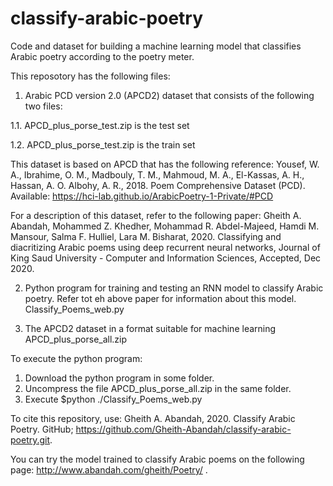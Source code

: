 # classify-arabic-poetry
Code and dataset for building a machine learning model that classifies Arabic poetry according to the poetry meter.

This reposotory has the following files:

1. Arabic PCD version 2.0 (APCD2) dataset that consists of the following two files:

1.1. APCD_plus_porse_test.zip is the test set

1.2. APCD_plus_porse_test.zip is the train set

This dataset is based on APCD that has the following reference:
Yousef, W. A., Ibrahime, O. M., Madbouly, T. M., Mahmoud, M. A., El-Kassas, A. H., Hassan, A. O. Albohy, A. R., 2018. Poem Comprehensive Dataset (PCD). Available: https://hci-lab.github.io/ArabicPoetry-1-Private/#PCD

For a description of this dataset, refer to the following paper:
Gheith A. Abandah, Mohammed Z. Khedher, Mohammad R. Abdel-Majeed, Hamdi M. Mansour, Salma F. Hulliel, Lara M. Bisharat, 2020. Classifying and diacritizing Arabic poems using deep recurrent neural networks, Journal of King Saud University - Computer and Information Sciences, Accepted, Dec 2020.

2. Python program for training and testing an RNN model to classify Arabic poetry. Refer tot eh above paper for information about this model.
Classify_Poems_web.py

3. The APCD2 dataset in a format suitable for machine learning
APCD_plus_porse_all.zip

To execute the python program:
1) Download the python program in some folder.
2) Uncompress the file APCD_plus_porse_all.zip in the same folder.
3) Execute $python ./Classify_Poems_web.py

To cite this repository, use:
Gheith A. Abandah, 2020. Classify Arabic Poetry. GitHub; https://github.com/Gheith-Abandah/classify-arabic-poetry.git.

You can try the model trained to classify Arabic poems on the following page: http://www.abandah.com/gheith/Poetry/ .
